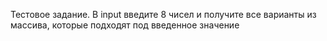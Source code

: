 Тестовое задание. 
В input введите 8 чисел и получите все варианты из массива, которые подходят под введенное значение
